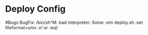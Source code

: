 # Deploy Config

#Bugs
BugFix:
/bin/sh^M: bad interpreter:
Solve:
vim deploy.sh
:set fileformat=unix
:x! or :wq!